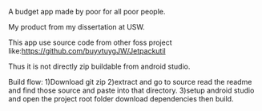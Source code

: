 A budget app made by poor for all poor people.

My product from my dissertation at USW.

This app use source code from other foss project like:https://github.com/buyvtuygJW/Jetpackutil

Thus it is not directly zip buildable from android studio.

Build flow:
1)Download git zip
2)extract and go to source read the readme and find those source and paste into that directory.
3)setup android studio and open the project root folder download dependencies then build.
